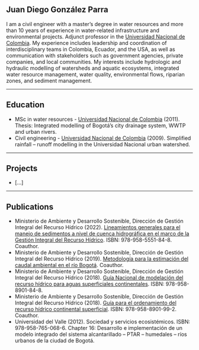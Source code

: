 ## **Juan Diego González Parra**

I am a civil engineer with a master’s degree in water resources and more than 10 years of experience in water-related infrastructure and environmental projects. Adjunct professor in the [Universidad Nacional de Colombia](www.unal.edu.co). My experience includes leadership and coordination of interdisciplinary teams in Colombia, Ecuador, and the USA, as well as communication with stakeholders such as government agencies, private companies, and local communities. My interests include hydrologic and hydraulic modelling of watersheds and aquatic ecosystems, integrated water resource management,  water quality, environmental flows, riparian zones, and sediment management.

---

## Education
- MSc in water resources - [Universidad Nacional de Colombia](www.unal.edu.co) (2011). Thesis: Integrated modelling of Bogotá’s city drainage system, WWTP and urban rivers.
- Civil engineering - [Universidad Nacional de Colombia](www.unal.edu.co) (2009). Simplified rainfall – runoff modelling in the Universidad Nacional urban watershed.
---
## Projects
- [...]

---
## Publications
- Ministerio de Ambiente y Desarrollo Sostenible, Dirección de Gestión Integral del Recurso Hídrico (2022). [Lineamientos generales para el manejo de sedimentos a nivel de cuenca hidrográfica en el marco de la Gestión Integral del Recurso Hídrico](https://www.minambiente.gov.co/wp-content/uploads/2022/07/LINEAMIENTO-MANEJO-DE-SEDIMENTOS_FINAL.pdf). ISBN: 978-958-5551-84-8. Coauthor.
- Ministerio de Ambiente y Desarrollo Sostenible, Dirección de Gestión Integral del Recurso Hídrico (2019). [Metodología para la estimación del caudal ambiental en el río Bogotá](https://test-www.minambiente.gov.co/wp-content/uploads/2020/05/14.-Anexo-14-Metodolog%C3%ADa-Caudal-.pdf). Coauthor.
- Ministerio de Ambiente y Desarrollo Sostenible, Dirección de Gestión Integral del Recurso Hídrico (2018). [Guía Nacional de modelación del recurso hídrico para aguas superficiales continentales](https://www.minambiente.gov.co/wp-content/uploads/2021/10/15.-Anexo-15-Guia-Nacional-de-Modelacion-del-Recurso-Hidrico.pdf). ISBN: 978-958-8901-84-8.
- Ministerio de Ambiente y Desarrollo Sostenible, Dirección de Gestión Integral del Recurso Hídrico (2018). [Guía para el ordenamiento del recurso hídrico continental superficial](https://test-www.minambiente.gov.co/wp-content/uploads/2020/05/13.-Anexo-13-Gu%C3%ADa-para-el-Ordenamiento-del-Recurso-H%C3%ADdrico.pdf). ISBN: 978-958-8901-99-2. Coauthor.
- Universidad del Valle (2012). Sociedad y servicios ecosistémicos. ISBN: 978-958-765-068-6. Chapter 16: Desarrollo e implementación de un modelo integrado del sistema alcantarillado – PTAR – humedales – ríos
urbanos de la ciudad de Bogotá.


<!--
**jdgonzalezpa/jdgonzalezpa** is a ✨ _special_ ✨ repository because its `README.md` (this file) appears on your GitHub profile.

Here are some ideas to get you started:

- 🔭 I’m currently working on ...
- 🌱 I’m currently learning ...
- 👯 I’m looking to collaborate on ...
- 🤔 I’m looking for help with ...
- 💬 Ask me about ...
- 📫 How to reach me: ...
- 😄 Pronouns: ...
- ⚡ Fun fact: ...
-->
